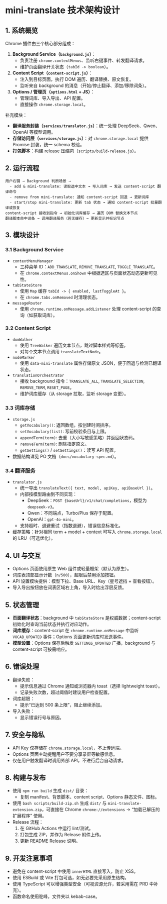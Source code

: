 # mini-translate 技术架构设计

## 1. 系统概览
Chrome 插件由三个核心部分组成：
1. **Background Service（`background.js`）**：
   - 负责注册 `chrome.contextMenus`、监听右键事件、转发翻译请求。
   - 维护页面翻译开关状态（`tabId -> boolean`）。
2. **Content Script（`content-script.js`）**：
   - 注入到目标页面，执行 DOM 遍历、翻译替换、原文恢复。
   - 监听来自 background 的消息（开始/停止翻译、添加/移除词条）。
3. **Options / 管理页（`options.html` + JS）**：
   - 管理词库、导入导出、API 配置。
   - 直接操作 `chrome.storage.local`。

补充模块：
- **翻译服务封装（`services/translator.js`）**：统一处理 DeepSeek、Qwen、OpenAI 等模型调用。
- **存储访问层（`services/storage.js`）**：对 `chrome.storage.local` 提供 Promise 封装，统一 schema 校验。
- **打包脚本**：构建 release 压缩包（`scripts/build-release.js`）。

## 2. 运行流程
```
用户右键 → Background 判断场景 →
  - add & mini-translate: 读取选中文本 → 写入词库 → 发送 content-script 翻译命令
  - remove from mini-translate: 通知 content-script 回退 → 更新词库
  - start/stop mini-translate: 更新 tab 状态 → 通知 content-script 批量翻译或恢复
content-script 接收到指令 → 初始化词库缓存 → 遍历 DOM 替换文本节点
翻译脚本命中词条 → 调用翻译服务（若无缓存）→ 更新显示并标记节点
```

## 3. 模块设计
### 3.1 Background Service
- `contextMenuManager`
  - 三种菜单 ID：`ADD_TRANSLATE`, `REMOVE_TRANSLATE`, `TOGGLE_TRANSLATE`。
  - 在 `chrome.contextMenus.onShown` 中根据选区与页面状态动态更新可见性。
- `tabStateStore`
  - 使用 `Map` 缓存 `tabId -> { enabled, lastToggleAt }`。
  - 在 `chrome.tabs.onRemoved` 时清理状态。
- `messageRouter`
  - 使用 `chrome.runtime.onMessage.addListener` 处理 content-script 的查询（如获取词库）。

### 3.2 Content Script
- `domWalker`
  - 使用 `TreeWalker` 遍历文本节点，跳过脚本样式等标签。
  - 对每个文本节点调用 `translateTextNode`。
- `nodeMarker`
  - 使用 `data-mini-translate` 属性存储原文 JSON，便于回退与检测已翻译状态。
- `translationOrchestrator`
  - 接收 background 指令：`TRANSLATE_ALL`, `TRANSLATE_SELECTION`, `REMOVE_TERM`, `RESET_PAGE`。
  - 维护词库缓存（从 storage 拉取，监听 storage 变更）。

### 3.3 词库存储
- `storage.js`
  - `getVocabulary()`: 返回数组，按创建时间排序。
  - `setVocabulary(list)`: 写前校验条目与上限。
  - `appendTerm(term)`: 去重（大小写敏感策略）并返回状态码。
  - `removeTerm(term)`: 删除指定原文。
  - `getSettings()` / `setSettings()`：读写 API 配置。
- 数据结构详见 PO 文档（`docs/vocabulary-spec.md`）。

### 3.4 翻译服务
- `translator.js`
  - 统一导出 `translateText({ text, model, apiKey, apiBaseUrl })`。
  - 内部按模型路由到不同实现：
    - DeepSeek：`POST {baseUrl}/v1/chat/completions`，模型为 `deepseek-v3`。
    - Qwen：不同端点，Turbo/Plus 保存于配置。
    - OpenAI：`gpt-4o-mini`。
  - 支持超时、退避重试（指数退避），错误信息标准化。
- 缓存策略：针对相同 term + model + context 可写入 `chrome.storage.local` 的 LRU（可选优化）。

## 4. UI 与交互
- Options 页面使用原生 Web 组件或轻量框架（默认为原生）。
- 词库表顶部显示计数（`n/500`），超限后禁用添加按钮。
- API 设置模块提供：模型下拉、Base URL、Key（星号遮挡 + 查看按钮）。
- 导入导出按钮放在词表区域右上角，导入时给出浮层反馈。

## 5. 状态管理
- **页面翻译状态**：background 中 `tabStateStore` 是权威数据；content-script 初始化时查询当前状态并执行对应动作。
- **词库缓存**：content-script 在 `chrome.runtime.onMessage` 中监听 `VOCAB_UPDATED` 事件；Options 页面更新词库时发送事件。
- **模型设置**：Options 保存后触发 `SETTINGS_UPDATED` 广播，background 与 content-script 可按需响应。

## 6. 错误处理
- 翻译失败：
  - 提示信息通过 Chrome 通知或浏览器内 toast（选择 lightweight toast）。
  - 记录失败次数，超过阈值时建议用户检查配置。
- 词库超限：
  - 提示“已达到 500 条上限”，阻止继续添加。
- 导入失败：
  - 显示错误行号与原因。

## 7. 安全与隐私
- API Key 仅存储在 `chrome.storage.local`，不上传远端。
- Options 页面主动提醒用户不要分享录屏等敏感信息。
- 仅在用户触发翻译时调用外部 API，不进行后台自动请求。

## 8. 构建与发布
- 使用 `npm run build` 生成 `dist/` 目录：
  - 复制 manifest、背景脚本、content script、Options 静态文件、图标。
- 使用 `bash scripts/build-zip.sh` 生成 `dist/` 与 `mini-translate-extension.zip`，可直接在 Chrome `chrome://extensions` → “加载已解压的扩展程序” 使用。
- Release 流程：
  1. 在 GitHub Actions 中运行 lint/测试。
  2. 打包生成 ZIP，并作为 Release 附件上传。
  3. 更新 README Release 说明。

## 9. 开发注意事项
- 避免在 content-script 中使用 `innerHTML` 直接写入，防止 XSS。
- 使用 ESBuild 或 Vite 打包可选，如无必要先采用原生结构。
- 使用 TypeScript 可以增强类型安全（可视资源允许，若采用需在 PRD 中补充）。
- 函数命名使用驼峰，文件夹以 kebab-case。
